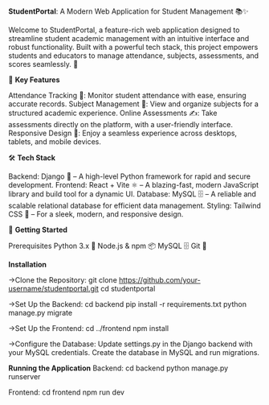 **StudentPortal**: A Modern Web Application for Student Management 📚✨

Welcome to StudentPortal, a feature-rich web application designed to streamline student academic management with an intuitive interface and robust functionality. Built with a powerful tech stack, this project empowers students and educators to manage attendance, subjects, assessments, and scores seamlessly. 🚀

🌟 **Key Features**

Attendance Tracking 📅: Monitor student attendance with ease, ensuring accurate records.
Subject Management 📖: View and organize subjects for a structured academic experience.
Online Assessments ✍️: Take assessments directly on the platform, with a user-friendly interface.
Responsive Design 📱: Enjoy a seamless experience across desktops, tablets, and mobile devices.

🛠️ **Tech Stack**

Backend: Django 🐍 – A high-level Python framework for rapid and secure development.
Frontend: React + Vite ⚛️ – A blazing-fast, modern JavaScript library and build tool for a dynamic UI.
Database: MySQL 🗄️ – A reliable and scalable relational database for efficient data management.
Styling: Tailwind CSS 🎨 – For a sleek, modern, and responsive design.

🚀 **Getting Started**

Prerequisites
Python 3.x 🐍
Node.js & npm 📦
MySQL 🗄️
Git 📂

**Installation**

->Clone the Repository:
git clone https://github.com/your-username/studentportal.git
cd studentportal

->Set Up the Backend:
cd backend
pip install -r requirements.txt
python manage.py migrate

->Set Up the Frontend:
cd ../frontend
npm install

->Configure the Database:
Update settings.py in the Django backend with your MySQL credentials.
Create the database in MySQL and run migrations.

**Running the Application**
Backend:
cd backend
python manage.py runserver

Frontend:
cd frontend
npm run dev



